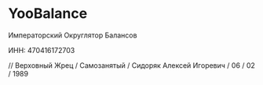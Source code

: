 # YooBalance

Императорский Округлятор Балансов

ИНН: 470416172703

// Верховный Жрец / Самозанятый / Сидоряк Алексей Игоревич / 06 / 02 / 1989
